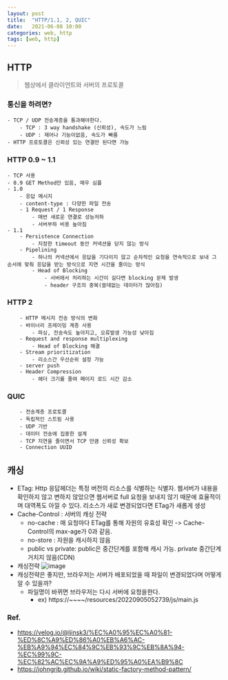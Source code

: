 ```yaml
---
layout: post
title:  "HTTP/1.1, 2, QUIC"
date:   2021-06-08 10:00
categories: web, http
tags: [web, http]
---
```


## HTTP

> 웹상에서 클라이언트와 서버의 프로토콜

### 통신을 하려면?
    - TCP / UDP 전송계층을 통과해야한다.
        - TCP : 3 way handshake (신뢰성), 속도가 느림
        - UDP : 제어나 기능이없음, 속도가 빠름
    - HTTP 프로토콜은 신뢰성 있는 연결만 된다면 가능

### HTTP 0.9 ~ 1.1
    - TCP 사용
    - 0.9 GET Method만 있음, 매우 심플
    - 1.0 
        - 응답 메시지
        - content-type : 다양한 파일 전송
        - 1 Request / 1 Response
            - 매번 새로운 연결로 성능저하
            - 서버부하 비용 높아짐
    - 1.1
        - Persistence Connection
            - 지정한 timeout 동안 커넥션을 닫지 않는 방식
        - Pipelining
            - 하나의 커넥션에서 응답을 기다리지 않고 순차적인 요청을 연속적으로 보내 그 순서에 맞춰 응답을 받는 방식으로 지연 시간을 줄이는 방식
            - Head of Blocking
                - 서버에서 처리하는 시간이 길다면 blocking 문제 발생
                - header 구조의 중복(쓸데없는 데이터가 많아짐) 
                
### HTTP 2
        - HTTP 메시지 전송 방식의 변화
        - 바이너리 프레이밍 계층 사용
            - 파싱, 전송속도 높아지고, 오류발생 가능성 낮아짐
        - Request and response multiplexing
            - Head of Blocking 해결
        - Stream prioritization
            - 리소스간 우선순위 설정 가능
        - server push
        - Header Compression
            - 헤더 크기를 줄여 페이지 로드 시간 감소
        
### QUIC
        - 전송계층 프로토콜
        - 독립적인 스트림 사용
        - UDP 기반
        - 데이터 전송에 집중한 설계
        - TCP 지연을 줄이면서 TCP 만큼 신뢰성 확보
        - Connection UUID
        
## 캐싱
- ETag: Http 응답헤더는 특정 버전의 리소스를 식별하는 식별자. 웹서버가 내용을 확인하지 않고 변하지 않았으면 웹서버로 full 요청을 보내지 않기 때문에 효율적이며 대역폭도 아낄 수 있다. 리소스가 새로 변경되었다면 ETag가 새롭게 생성
- Cache-Control : 서버의 캐싱 전략
    - no-cache : 매 요청마다 ETag를 통해 자원의 유효성 확인 -> Cache-Control의 max-age가 0과 같음.
    - no-store : 자원을 캐시하지 않음
    - public vs private: public은 중간단계를 포함해 캐시 가능. private 중간단계 거치지 않음(CDN)
- 캐싱전략
![image](https://user-images.githubusercontent.com/43225288/202903002-2caa71e3-f98f-4097-8c85-d3044911751e.png)
- 캐싱전략은 좋지만, 브라우저는 서버가 배포되었을 때 파일이 변경되었다며 어떻게 알 수 있을까?
    - 파일명이 바뀌면 브라우저는 다시 서버에 요청을한다.
        - ex) https://~~~~/resources/20220905052739/js/main.js


 ### Ref.
* <https://velog.io/@ljinsk3/%EC%A0%95%EC%A0%81-%ED%8C%A9%ED%86%A0%EB%A6%AC-%EB%A9%94%EC%84%9C%EB%93%9C%EB%8A%94-%EC%99%9C-%EC%82%AC%EC%9A%A9%ED%95%A0%EA%B9%8C>
* <https://johngrib.github.io/wiki/static-factory-method-pattern/>
